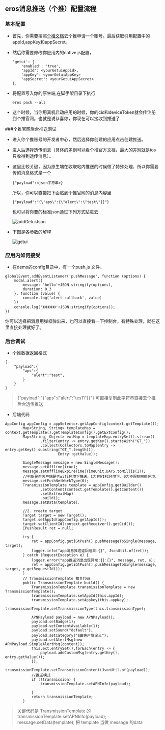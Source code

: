 

## eros消息推送（个推）配置流程

### 基本配置

*  首先，你需要按照[个推文档](http://docs.getui.com/getui/start/ios/)去个推申请一个账号。最后获取引用配置中的appId,appKey和appSecret。

*  然后你需要修改你应用内的native.js配置，

	```
	'getui': {
        'enabled': 'true',
        'appId': <yourGetuiAppid>,
        'appKey': <yourGetuiAppKey>
        'appSecret': <yourGetuiAppSecret>
    },
	```

* 将配置写入你的原生端,在脚手架目录下执行

	```
	eros pack --all
	``` 
* 这个时候，当你用真机启动应用的时候，你的cid和deviceToken就会传注册到个推官网。也就是说恭喜你，你现在可以接收到推送了

###个推官网后台推送测试

* 进入你个推账号的开发者中心，然后选择你创建的应用点击创建推送。

* 进入后选择透传消息（具体的差别可以看个推官方文档，最大的差别就是ios只收得到透传消息）。

* 这里比较关键，因为原生端在收取站内推送的时候做了特殊处理，所以你需要传的消息格式是一个

	```	
	{"payload":<json字符串>}
	```
	
	所以，你可以直接把下面贴到个推官网的消息内容里
	
	```	
	{"payload":"{\"aps\":{\"alert\":\"test\"}}"}
	```
	也可以将你要的标准json通过下列方式贴进去
	
	![addGetuiJson](https://github.com/shawn-tangsc/eros-docs/blob/getui/zh-cn/image/addGetuiJson.jpeg)

* 下图是各参数的解释

	![getui](https://github.com/shawn-tangsc/eros-docs/blob/getui/zh-cn/image/getui.jpg)
	
### 应用内如何接受

* 在demo的config目录中，有一个push.js 文件。

```
globalEvent.addEventListener('pushMessage', function (options) {
    modal.alert({
        message: 'hello'+JSON.stringify(options),
        duration: 0.3
    }, function (value) {
        console.log('alert callback', value)
    })
    console.log('》》》》》》》》'+JSON.stringify(options));
})

```	
你可以选择把消息用弹框弹出来，也可以直接看一下控制台。有特殊处理，就在这里直接处理就好了。
	
### 后台调试
* 个推数据返回格式

```
{
	"payload":{  
		"aps":{
			"alert":"test",  
		}
	}
}
```
> {"payload":"{\"aps\":{\"alert\":\"tes11\"}}"}  可直接复制此字符串直接去个推后台透传推送

* 后端代码

```
AppConfig appConfig = appSelector.getAppConfig(context.getTemplate());
        Map<String, String> templateMap = context.getTemplate().getTemplateConfig().getExtConfig();
        Map<String, Object> extMap = templateMap.entrySet().stream()
                .filter(entry -> entry.getKey().startsWith("GT_"))
                .collect(Collectors.toMap(entry -> entry.getKey().substring("GT_".length()),
                        Entry::getValue));

        SingleMessage message = new SingleMessage();
        message.setOffline(true);
        message.setOfflineExpireTime(TimeUnit.DAYS.toMillis(1));
        //判断是否客户端是否wifi环境下推送，1为在WIFI环境下，0为不限制网络环境。
        message.setPushNetWorkType(0);
        TransmissionTemplate template = appConfig.getBuilder()
                .setContent(context.getTemplate().getContent())
                .setExt(extMap)
                .build();
        message.setData(template);

        //2. create target
        Target target = new Target();
        target.setAppId(appConfig.getAppId());
        target.setClientId(context.getReceiver().getCid());
        IPushResult ret = null;

        try {
            ret = appConfig.getiGtPush().pushMessageToSingle(message, target);
            logger.info("app消息推送返回结果:{}", JsonUtil.of(ret));
        } catch (RequestException e) {
            logger.error("app推送消息出现异常:{}:{}", message, ret, e);
            ret = appConfig.getiGtPush().pushMessageToSingle(message, target, e.getRequestId());
        }
        // TransmissionTemplate 相关代码
        public TransmissionTemplate build() {
            TransmissionTemplate transmissionTemplate = new TransmissionTemplate();
            transmissionTemplate.setAppId(this.appId);
            transmissionTemplate.setAppkey(this.appKey);
            transmissionTemplate.setTransmissionType(this.transmissionType);

            APNPayload payload = new APNPayload();
            payload.setBadge(1);
            payload.setContentAvailable(1);
            payload.setSound("default");
            payload.setCategory("$由客户端定义");
            payload.setAlertMsg(new APNPayload.SimpleAlertMsg(content));
            this.ext.entrySet().forEach(entry -> {
                payload.addCustomMsg(entry.getKey(), entry.getValue());
            });
            transmissionTemplate.setTransmissionContent(JsonUtil.of(payload));
            //推送模式
            if (!transmission) {
                transmissionTemplate.setAPNInfo(payload);

            }
            return transmissionTemplate;
        }

```
> 关键代码是 TransmissionTemplate 的 transmissionTemplate.setAPNInfo(payload);
message.setData(template);
把 template 当做 message 的data